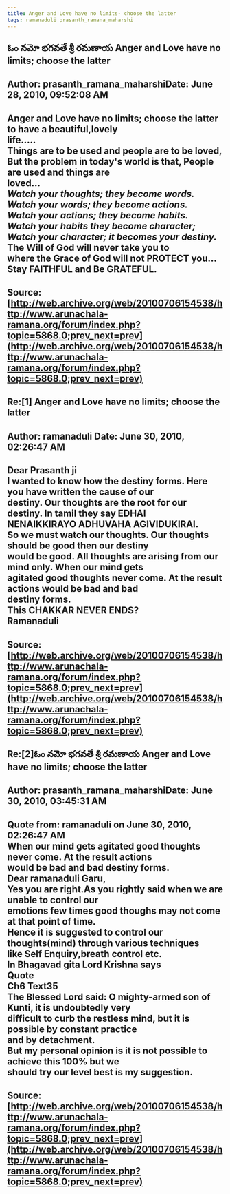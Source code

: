 ```yaml
--- 
title: Anger and Love have no limits- choose the latter   
tags: ramanaduli prasanth_ramana_maharshi  
---  
```

## ఓం నమో భగవతే శ్రీ రమణాయ Anger and Love have no limits; choose the latter  
Author: prasanth_ramana_maharshiDate: June 28, 2010, 09:52:08 AM  
---  
Anger and Love have no limits; choose the latter to have a beautiful,lovely  
life.....   
Things are to be used and people are to be loved,   
But the problem in today's world is that, People are used and things are  
loved...   
 _Watch your thoughts; they become words.   
Watch your words; they become actions.   
Watch your actions; they become habits.   
Watch your habits they become character;   
Watch your character; it becomes your destiny._   
The Will of God will never take you to   
where the Grace of God will not PROTECT you...   
Stay FAITHFUL and Be GRATEFUL.
 ---  
Source:[http://web.archive.org/web/20100706154538/http://www.arunachala-ramana.org/forum/index.php?topic=5868.0;prev_next=prev](http://web.archive.org/web/20100706154538/http://www.arunachala-ramana.org/forum/index.php?topic=5868.0;prev_next=prev)   
---  

## Re:[1] Anger and Love have no limits; choose the latter  
Author: ramanaduli          Date: June 30, 2010, 02:26:47 AM  
---  
Dear Prasanth ji   
I wanted to know how the destiny forms. Here you have written the cause of our  
destiny. Our thoughts are the root for our destiny. In tamil they say EDHAI  
NENAIKKIRAYO ADHUVAHA AGIVIDUKIRAI.   
So we must watch our thoughts. Our thoughts should be good then our destiny  
would be good. All thoughts are arising from our mind only. When our mind gets  
agitated good thoughts never come. At the result actions would be bad and bad  
destiny forms.   
This CHAKKAR NEVER ENDS?   
Ramanaduli
 ---  
Source:[http://web.archive.org/web/20100706154538/http://www.arunachala-ramana.org/forum/index.php?topic=5868.0;prev_next=prev](http://web.archive.org/web/20100706154538/http://www.arunachala-ramana.org/forum/index.php?topic=5868.0;prev_next=prev)   
---  

## Re:[2]ఓం నమో భగవతే శ్రీ రమణాయ  Anger and Love have no limits; choose the latter  
Author: prasanth_ramana_maharshiDate: June 30, 2010, 03:45:31 AM  
---  
Quote from: ramanaduli on June 30, 2010, 02:26:47 AM  
When our mind gets agitated good thoughts never come. At the result actions  
would be bad and bad destiny forms.  
Dear ramanaduli Garu,   
Yes you are right.As you rightly said when we are unable to control our  
emotions few times good thoughs may not come at that point of time.   
Hence it is suggested to control our thoughts(mind) through various techniques  
like Self Enquiry,breath control etc.   
In Bhagavad gita Lord Krishna says   
Quote  
Ch6 Text35   
The Blessed Lord said: O mighty-armed son of Kunti, it is undoubtedly very  
difficult to curb the restless mind, but **it is possible by constant practice  
and by detachment.**  
But my personal opinion is it is not possible to achieve this 100% but we  
should try our level best is my suggestion.
 ---  
Source:[http://web.archive.org/web/20100706154538/http://www.arunachala-ramana.org/forum/index.php?topic=5868.0;prev_next=prev](http://web.archive.org/web/20100706154538/http://www.arunachala-ramana.org/forum/index.php?topic=5868.0;prev_next=prev)   
---  

